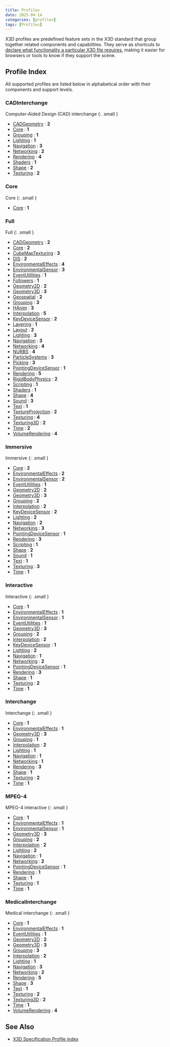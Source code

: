 ```yaml
---
title: Profiles
date: 2025-04-14
categories: [profiles]
tags: [Profiles]
---
```

X3D profiles are predefined feature sets in the X3D standard that group together related components and capabilities. They serve as shortcuts to [declare what functionality a particular X3D file requires](/x_ite/tutorials/building-a-x3d-world/#understanding-profiles-and-components), making it easier for browsers or tools to know if they support the scene.

## Profile Index

All supported profiles are listed below in alphabetical order with their components and support levels.

<!-- PROFILES BEGIN -->

### CADInterchange

Computer-Aided Design (CAD) interchange
{: .small }

- [CADGeometry](/x_ite/components/overview/#cadgeometry) : **2**
- [Core](/x_ite/components/overview/#core) : **1**
- [Grouping](/x_ite/components/overview/#grouping) : **1**
- [Lighting](/x_ite/components/overview/#lighting) : **1**
- [Navigation](/x_ite/components/overview/#navigation) : **3**
- [Networking](/x_ite/components/overview/#networking) : **2**
- [Rendering](/x_ite/components/overview/#rendering) : **4**
- [Shaders](/x_ite/components/overview/#shaders) : **1**
- [Shape](/x_ite/components/overview/#shape) : **2**
- [Texturing](/x_ite/components/overview/#texturing) : **2**

### Core

Core
{: .small }

- [Core](/x_ite/components/overview/#core) : **1**

### Full

Full
{: .small }

- [CADGeometry](/x_ite/components/overview/#cadgeometry) : **2**
- [Core](/x_ite/components/overview/#core) : **2**
- [CubeMapTexturing](/x_ite/components/overview/#cubemaptexturing) : **3**
- [DIS](/x_ite/components/overview/#dis) : **2**
- [EnvironmentalEffects](/x_ite/components/overview/#environmentaleffects) : **4**
- [EnvironmentalSensor](/x_ite/components/overview/#environmentalsensor) : **3**
- [EventUtilities](/x_ite/components/overview/#eventutilities) : **1**
- [Followers](/x_ite/components/overview/#followers) : **1**
- [Geometry2D](/x_ite/components/overview/#geometry2d) : **2**
- [Geometry3D](/x_ite/components/overview/#geometry3d) : **3**
- [Geospatial](/x_ite/components/overview/#geospatial) : **2**
- [Grouping](/x_ite/components/overview/#grouping) : **3**
- [HAnim](/x_ite/components/overview/#hanim) : **3**
- [Interpolation](/x_ite/components/overview/#interpolation) : **5**
- [KeyDeviceSensor](/x_ite/components/overview/#keydevicesensor) : **2**
- [Layering](/x_ite/components/overview/#layering) : **1**
- [Layout](/x_ite/components/overview/#layout) : **2**
- [Lighting](/x_ite/components/overview/#lighting) : **3**
- [Navigation](/x_ite/components/overview/#navigation) : **3**
- [Networking](/x_ite/components/overview/#networking) : **4**
- [NURBS](/x_ite/components/overview/#nurbs) : **4**
- [ParticleSystems](/x_ite/components/overview/#particlesystems) : **3**
- [Picking](/x_ite/components/overview/#picking) : **3**
- [PointingDeviceSensor](/x_ite/components/overview/#pointingdevicesensor) : **1**
- [Rendering](/x_ite/components/overview/#rendering) : **5**
- [RigidBodyPhysics](/x_ite/components/overview/#rigidbodyphysics) : **2**
- [Scripting](/x_ite/components/overview/#scripting) : **1**
- [Shaders](/x_ite/components/overview/#shaders) : **1**
- [Shape](/x_ite/components/overview/#shape) : **4**
- [Sound](/x_ite/components/overview/#sound) : **3**
- [Text](/x_ite/components/overview/#text) : **1**
- [TextureProjection](/x_ite/components/overview/#textureprojection) : **2**
- [Texturing](/x_ite/components/overview/#texturing) : **4**
- [Texturing3D](/x_ite/components/overview/#texturing3d) : **2**
- [Time](/x_ite/components/overview/#time) : **2**
- [VolumeRendering](/x_ite/components/overview/#volumerendering) : **4**

### Immersive

Immersive
{: .small }

- [Core](/x_ite/components/overview/#core) : **2**
- [EnvironmentalEffects](/x_ite/components/overview/#environmentaleffects) : **2**
- [EnvironmentalSensor](/x_ite/components/overview/#environmentalsensor) : **2**
- [EventUtilities](/x_ite/components/overview/#eventutilities) : **1**
- [Geometry2D](/x_ite/components/overview/#geometry2d) : **2**
- [Geometry3D](/x_ite/components/overview/#geometry3d) : **3**
- [Grouping](/x_ite/components/overview/#grouping) : **2**
- [Interpolation](/x_ite/components/overview/#interpolation) : **2**
- [KeyDeviceSensor](/x_ite/components/overview/#keydevicesensor) : **2**
- [Lighting](/x_ite/components/overview/#lighting) : **2**
- [Navigation](/x_ite/components/overview/#navigation) : **2**
- [Networking](/x_ite/components/overview/#networking) : **3**
- [PointingDeviceSensor](/x_ite/components/overview/#pointingdevicesensor) : **1**
- [Rendering](/x_ite/components/overview/#rendering) : **3**
- [Scripting](/x_ite/components/overview/#scripting) : **1**
- [Shape](/x_ite/components/overview/#shape) : **2**
- [Sound](/x_ite/components/overview/#sound) : **1**
- [Text](/x_ite/components/overview/#text) : **1**
- [Texturing](/x_ite/components/overview/#texturing) : **3**
- [Time](/x_ite/components/overview/#time) : **1**

### Interactive

Interactive
{: .small }

- [Core](/x_ite/components/overview/#core) : **1**
- [EnvironmentalEffects](/x_ite/components/overview/#environmentaleffects) : **1**
- [EnvironmentalSensor](/x_ite/components/overview/#environmentalsensor) : **1**
- [EventUtilities](/x_ite/components/overview/#eventutilities) : **1**
- [Geometry3D](/x_ite/components/overview/#geometry3d) : **3**
- [Grouping](/x_ite/components/overview/#grouping) : **2**
- [Interpolation](/x_ite/components/overview/#interpolation) : **2**
- [KeyDeviceSensor](/x_ite/components/overview/#keydevicesensor) : **1**
- [Lighting](/x_ite/components/overview/#lighting) : **2**
- [Navigation](/x_ite/components/overview/#navigation) : **1**
- [Networking](/x_ite/components/overview/#networking) : **2**
- [PointingDeviceSensor](/x_ite/components/overview/#pointingdevicesensor) : **1**
- [Rendering](/x_ite/components/overview/#rendering) : **3**
- [Shape](/x_ite/components/overview/#shape) : **1**
- [Texturing](/x_ite/components/overview/#texturing) : **2**
- [Time](/x_ite/components/overview/#time) : **1**

### Interchange

Interchange
{: .small }

- [Core](/x_ite/components/overview/#core) : **1**
- [EnvironmentalEffects](/x_ite/components/overview/#environmentaleffects) : **1**
- [Geometry3D](/x_ite/components/overview/#geometry3d) : **3**
- [Grouping](/x_ite/components/overview/#grouping) : **1**
- [Interpolation](/x_ite/components/overview/#interpolation) : **2**
- [Lighting](/x_ite/components/overview/#lighting) : **1**
- [Navigation](/x_ite/components/overview/#navigation) : **1**
- [Networking](/x_ite/components/overview/#networking) : **1**
- [Rendering](/x_ite/components/overview/#rendering) : **3**
- [Shape](/x_ite/components/overview/#shape) : **1**
- [Texturing](/x_ite/components/overview/#texturing) : **2**
- [Time](/x_ite/components/overview/#time) : **1**

### MPEG-4

MPEG-4 interactive
{: .small }

- [Core](/x_ite/components/overview/#core) : **1**
- [EnvironmentalEffects](/x_ite/components/overview/#environmentaleffects) : **1**
- [EnvironmentalSensor](/x_ite/components/overview/#environmentalsensor) : **1**
- [Geometry3D](/x_ite/components/overview/#geometry3d) : **3**
- [Grouping](/x_ite/components/overview/#grouping) : **2**
- [Interpolation](/x_ite/components/overview/#interpolation) : **2**
- [Lighting](/x_ite/components/overview/#lighting) : **2**
- [Navigation](/x_ite/components/overview/#navigation) : **1**
- [Networking](/x_ite/components/overview/#networking) : **2**
- [PointingDeviceSensor](/x_ite/components/overview/#pointingdevicesensor) : **1**
- [Rendering](/x_ite/components/overview/#rendering) : **1**
- [Shape](/x_ite/components/overview/#shape) : **1**
- [Texturing](/x_ite/components/overview/#texturing) : **1**
- [Time](/x_ite/components/overview/#time) : **1**

### MedicalInterchange

Medical interchange
{: .small }

- [Core](/x_ite/components/overview/#core) : **1**
- [EnvironmentalEffects](/x_ite/components/overview/#environmentaleffects) : **1**
- [EventUtilities](/x_ite/components/overview/#eventutilities) : **1**
- [Geometry2D](/x_ite/components/overview/#geometry2d) : **2**
- [Geometry3D](/x_ite/components/overview/#geometry3d) : **3**
- [Grouping](/x_ite/components/overview/#grouping) : **3**
- [Interpolation](/x_ite/components/overview/#interpolation) : **2**
- [Lighting](/x_ite/components/overview/#lighting) : **1**
- [Navigation](/x_ite/components/overview/#navigation) : **3**
- [Networking](/x_ite/components/overview/#networking) : **2**
- [Rendering](/x_ite/components/overview/#rendering) : **5**
- [Shape](/x_ite/components/overview/#shape) : **3**
- [Text](/x_ite/components/overview/#text) : **1**
- [Texturing](/x_ite/components/overview/#texturing) : **2**
- [Texturing3D](/x_ite/components/overview/#texturing3d) : **2**
- [Time](/x_ite/components/overview/#time) : **1**
- [VolumeRendering](/x_ite/components/overview/#volumerendering) : **4**

<!-- PROFILES END -->

## See Also

- [X3D Specification Profile index](https://www.web3d.org/documents/specifications/19775-1/V4.0/Part01/profileIndex.html)
